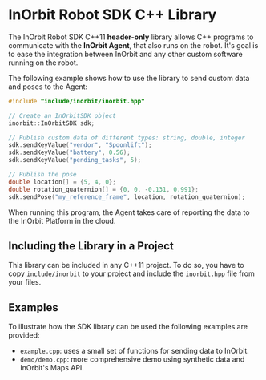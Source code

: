# InOrbit Robot SDK C++ Library

The InOrbit Robot SDK C++11 **header-only** library allows C++ programs to communicate with the **InOrbit Agent**, that also runs on the robot. It's goal is to ease the integration between InOrbit and any other custom software running on the robot.

The following example shows how to use the library to send custom data and poses to the Agent:

```cpp
#include "include/inorbit/inorbit.hpp"

// Create an InOrbitSDK object
inorbit::InOrbitSDK sdk;

// Publish custom data of different types: string, double, integer
sdk.sendKeyValue("vendor", "Spoonlift");
sdk.sendKeyValue("battery", 0.56);
sdk.sendKeyValue("pending_tasks", 5);

// Publish the pose
double location[] = {5, 4, 0};
double rotation_quaternion[] = {0, 0, -0.131, 0.991};
sdk.sendPose("my_reference_frame", location, rotation_quaternion);
```

When running this program, the Agent takes care of reporting the data to the InOrbit Platform in the cloud.

## Including the Library in a Project

This library can be included in any C++11 project. To do so, you have to copy `include/inorbit` to your project and include the `inorbit.hpp` file from your files.

## Examples

To illustrate how the SDK library can be used the following examples are provided:

- `example.cpp`: uses a small set of functions for sending data to InOrbit.
- `demo/demo.cpp`: more comprehensive demo using synthetic data and InOrbit's Maps API.
